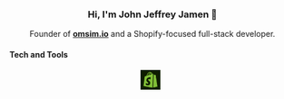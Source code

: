<!--Name-->

<h3 align="center">
    <strong>Hi, I'm John Jeffrey Jamen 👋</strong>
</h3>

<p align="center">
    Founder of <a href="https://omsim.io"><b>omsim.io</b></a> and a Shopify-focused full-stack developer.
</p>


<!--Tech Stack-->

#### Tech and Tools

<p align="center">
<img src="assets/shopify.png" alt="Shopify" width="35"/> &nbsp;
</p>